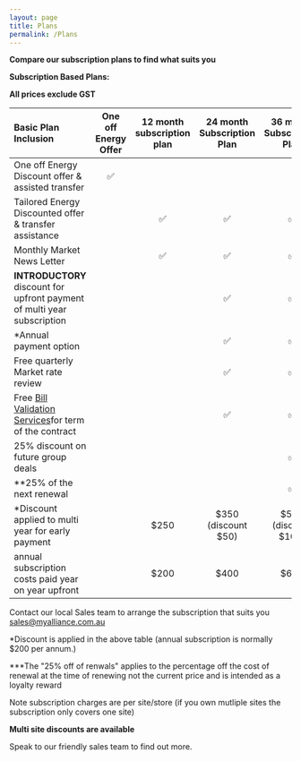 ```yaml
---
layout: page
title: Plans
permalink: /Plans
---
```


<b>**Compare our subscription plans to find what suits you**</b>  

<b>Subscription Based Plans:</b>   

**All prices exclude GST**  

|Basic Plan Inclusion|One off Energy Offer|<b>12 month subscription plan</b>|<b>24 month Subscription Plan</b>|<b>36 month Subscription Plan</b>|  
|:-----------------------------------------------|:------------------------------:|:------------------------------:|:------------------------------:|:------------------------------:|
|One off Energy Discount offer & assisted transfer|:white_check_mark:||||  
|Tailored Energy Discounted offer & transfer assistance||:white_check_mark:|:white_check_mark:|:white_check_mark:|  
|Monthly Market News Letter||:white_check_mark:|:white_check_mark:|:white_check_mark:|  
|<b>INTRODUCTORY</b> discount for upfront payment of multi year subscription|||:white_check_mark:|:white_check_mark:|  
|*Annual payment option|||:white_check_mark:|:white_check_mark:|  
|Free quarterly Market rate review|||:white_check_mark:|:white_check_mark:|  
|Free [Bill Validation Services](https://myalliance.com.au/BV)for term of the contract|||:white_check_mark:|:white_check_mark:|  
|25% discount on future group deals||||:white_check_mark:|  
|**25% of the next renewal||||:white_check_mark:|  
|*Discount applied to multi year for early payment||$250|$350<br>(discount $50)|$500<br>(discount $100)|  
|annual subscription costs paid year on year upfront||$200|$400|$600|  

Contact our local Sales team to arrange the subscription that suits you sales@myalliance.com.au

*Discount is applied in the above table (annual subscription is normally $200 per annum.)
    
***The "25% off of renwals" applies to the percentage off the cost of renewal at the time of renewing not the current price and is intended as a loyalty reward  
  
Note subscription charges are per site/store (if you own mutliple sites the subscription only covers one site)  
  
<b>Multi site discounts are available</b>
 
Speak to our friendly sales team to find out more.
